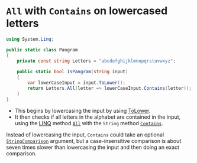 # `All` with `Contains` on lowercased letters

```csharp
using System.Linq;

public static class Pangram
{
    private const string Letters = "abcdefghijklmnopqrstuvwxyz";
    
    public static bool IsPangram(string input)
    {
        var lowerCaseInput = input.ToLower();
        return Letters.All(letter => lowerCaseInput.Contains(letter));
    }
}
```

- This begins by lowercasing the input by using [ToLower][tolower].
- It then checks if all letters in the alphabet are contained in the input,
using the [LINQ][linq] method [`All`][all] with the `String` method [`Contains`][contains].

Instead of lowercasing the input, `Contains` could take an optional [`StringComparison`][stringcomparison] argument,
but a case-insensitive comparison is about seven times slower than lowercasing the input and then doing an exact comparison.

[tolower]: https://learn.microsoft.com/en-us/dotnet/api/system.string.tolower
[linq]: https://learn.microsoft.com/en-us/dotnet/csharp/programming-guide/concepts/linq/
[all]: https://learn.microsoft.com/en-us/dotnet/api/system.linq.enumerable.all
[contains]: https://learn.microsoft.com/en-us/dotnet/api/system.string.contains
[stringcomparison]: https://learn.microsoft.com/en-us/dotnet/api/system.stringcomparison
